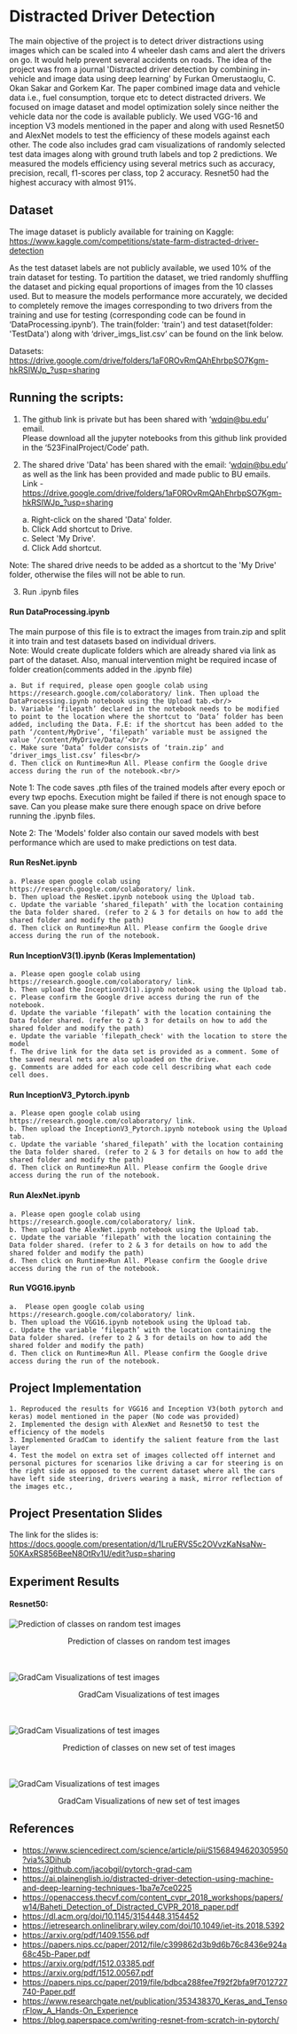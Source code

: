 # Distracted Driver Detection 


The main objective of the project is to detect driver distractions using images which can be scaled into 4 wheeler dash cams and alert the drivers on go. It would help prevent several accidents on roads. The idea of the project was from a journal 'Distracted driver detection by combining in-vehicle and image data using deep learning' by Furkan Omerustaoglu, C. Okan Sakar and Gorkem Kar. The paper combined image data and vehicle data i.e., fuel consumption, torque etc to detect distracted drivers. We focused on image dataset and model optimization solely since neither the vehicle data nor the code is available publicly. We used VGG-16 and inception V3 models mentioned in the paper and along with used Resnet50 and AlexNet models to test the efficiency of these models against each other. The code also includes grad cam visualizations of randomly selected test data images along with ground truth labels and top 2 predictions. We measured the models efficiency using several metrics such as accuracy, precision, recall, f1-scores per class, top 2 accuracy. Resnet50 had the highest accuracy with almost 91%.


## Dataset
The image dataset is publicly available for training on Kaggle: https://www.kaggle.com/competitions/state-farm-distracted-driver-detection


As the test dataset labels are not publicly available, we used 10% of the train dataset for testing. To partition the dataset, we tried randomly shuffling the dataset and picking equal proportions of images from the 10 classes used. But to measure the models performance more accurately, we decided to completely remove the images corresponding to two drivers from the training and use for testing (corresponding code can be found in ‘DataProcessing.ipynb’). The train(folder: 'train') and test dataset(folder: 'TestData') along with ‘driver_imgs_list.csv’ can be found on the link below. 


Datasets: https://drive.google.com/drive/folders/1aF0ROvRmQAhEhrbpSO7Kgm-hkRSIWJp_?usp=sharing




## Running the scripts:
 
1) The github link is private but has been shared with ‘wdqin@bu.edu’ email.<br/>
Please download all the jupyter notebooks from this github link provided in the ‘523FinalProject/Code’ path. 


2) The shared drive 'Data' has been shared with the email: ‘wdqin@bu.edu’ as well as the link has been provided and made public to BU emails.<br/>
Link - https://drive.google.com/drive/folders/1aF0ROvRmQAhEhrbpSO7Kgm-hkRSIWJp_?usp=sharing


	a. Right-click on the shared 'Data' folder.<br/>
	b. Click Add shortcut to Drive.<br/>
	c. Select 'My Drive'.<br/>
	d. Click Add shortcut.<br/>


Note: The shared drive needs to be added as a shortcut to the 'My Drive' folder, otherwise the files will not be able to run. 

3) Run .ipynb files
 

#### Run DataProcessing.ipynb
The main purpose of this file is to extract the images from train.zip and split it into train and test datasets based on individual drivers.<br/>
Note: Would create duplicate folders which are already shared via link as part of the dataset. Also, manual intervention might be required incase of folder creation(comments added in the .ipynb file)


	a. But if required, please open google colab using https://research.google.com/colaboratory/ link. Then upload the DataProcessing.ipynb notebook using the Upload tab.<br/>
	b. Variable ‘filepath’ declared in the notebook needs to be modified to point to the location where the shortcut to ‘Data’ folder has been added, including the Data. F.E: if the shortcut has been added to the path ‘/content/MyDrive’, ‘filepath’ variable must be assigned the value ‘/content/MyDrive/Data/’<br/>
	c. Make sure ‘Data’ folder consists of ‘train.zip’ and ‘driver_imgs_list.csv’ files<br/>
	d. Then click on Runtime>Run All. Please confirm the Google drive access during the run of the notebook.<br/>

Note 1: The code saves .pth files of the trained models after every epoch or every twp epochs. Execution might be failed if there is not enough space to save. Can you please make sure there enough space on drive before running the .ipynb files.<br/>

Note 2: The 'Models' folder also contain our saved models with best performance which are used to make predictions on test data. 


#### Run ResNet.ipynb 


	a. Please open google colab using https://research.google.com/colaboratory/ link.
	b. Then upload the ResNet.ipynb notebook using the Upload tab.
	c. Update the variable ‘shared_filepath’ with the location containing the Data folder shared. (refer to 2 & 3 for details on how to add the shared folder and modify the path)
	d. Then click on Runtime>Run All. Please confirm the Google drive access during the run of the notebook.


#### Run InceptionV3(1).ipynb (Keras Implementation)


	a. Please open google colab using https://research.google.com/colaboratory/ link. 
	b. Then upload the InceptionV3(1).ipynb notebook using the Upload tab.
	c. Please confirm the Google drive access during the run of the notebook.
	d. Update the variable ‘filepath’ with the location containing the Data folder shared. (refer to 2 & 3 for details on how to add the shared folder and modify the path)
	e. Update the variable 'filepath_check' with the location to store the model
	f. The drive link for the data set is provided as a comment. Some of the saved neural nets are also uploaded on the drive.
	g. Comments are added for each code cell describing what each code cell does.


#### Run InceptionV3_Pytorch.ipynb 


	a. Please open google colab using https://research.google.com/colaboratory/ link. 
	b. Then upload the InceptionV3_Pytorch.ipynb notebook using the Upload tab.
	c. Update the variable ‘shared_filepath’ with the location containing the Data folder shared. (refer to 2 & 3 for details on how to add the shared folder and modify the path)
	d. Then click on Runtime>Run All. Please confirm the Google drive access during the run of the notebook.


#### Run AlexNet.ipynb
	a. Please open google colab using https://research.google.com/colaboratory/ link.
	b. Then upload the AlexNet.ipynb notebook using the Upload tab.
	c. Update the variable ‘filepath’ with the location containing the Data folder shared. (refer to 2 & 3 for details on how to add the shared folder and modify the path)
	d. Then click on Runtime>Run All. Please confirm the Google drive access during the run of the notebook.

#### Run VGG16.ipynb
        
	a.  Please open google colab using https://research.google.com/colaboratory/ link.
	b. Then upload the VGG16.ipynb notebook using the Upload tab.
	c. Update the variable ‘filepath’ with the location containing the Data folder shared. (refer to 2 & 3 for details on how to add the shared folder and modify the path)
	d. Then click on Runtime>Run All. Please confirm the Google drive access during the run of the notebook.


## Project Implementation


	1. Reproduced the results for VGG16 and Inception V3(both pytorch and keras) model mentioned in the paper (No code was provided)
	2. Implemented the design with AlexNet and Resnet50 to test the efficiency of the models
	3. Implemented GradCam to identify the salient feature from the last layer
	4. Test the model on extra set of images collected off internet and personal pictures for scenarios like driving a car for steering is on the right side as opposed to the current dataset where all the cars have left side steering, drivers wearing a mask, mirror reflection of the images etc.,

## Project Presentation Slides

The link for the slides is: https://docs.google.com/presentation/d/1LruERVS5c2OVvzKaNsaNw-50KAxRS856BeeN8OtRv1U/edit?usp=sharing 


## Experiment Results


#### Resnet50:

<img src="./Results/Resnet50_output.jpg" title="Prediction of classes on random test images">
<p align="center">Prediction of classes on random test images</p>
<br/>
<br/>
<img src="./Results/Resnet50_GradCam.jpg" title="GradCam Visualizations of test images">
<p align="center">GradCam Visualizations of test images</p>
<br/>
<br/>
<img src="./Results/Resnet50_test2_output.jpg" title="GradCam Visualizations of test images">
<p align="center">Prediction of classes on new set of test images</p>

<br/>
<br/>
<img src="./Results/Resnet50_test2_GradCam.jpg" title="GradCam Visualizations of test images">
<p align="center">GradCam Visualizations of new set of test images</p>





## References
* https://www.sciencedirect.com/science/article/pii/S1568494620305950?via%3Dihub
* https://github.com/jacobgil/pytorch-grad-cam
* https://ai.plainenglish.io/distracted-driver-detection-using-machine-and-deep-learning-techniques-1ba7e7ce0225
* https://openaccess.thecvf.com/content_cvpr_2018_workshops/papers/w14/Baheti_Detection_of_Distracted_CVPR_2018_paper.pdf
* https://dl.acm.org/doi/10.1145/3154448.3154452
* https://ietresearch.onlinelibrary.wiley.com/doi/10.1049/iet-its.2018.5392
* https://arxiv.org/pdf/1409.1556.pdf
* https://papers.nips.cc/paper/2012/file/c399862d3b9d6b76c8436e924a68c45b-Paper.pdf
* https://arxiv.org/pdf/1512.03385.pdf
* https://arxiv.org/pdf/1512.00567.pdf
* https://papers.nips.cc/paper/2019/file/bdbca288fee7f92f2bfa9f7012727740-Paper.pdf
* https://www.researchgate.net/publication/353438370_Keras_and_TensorFlow_A_Hands-On_Experience
* https://blog.paperspace.com/writing-resnet-from-scratch-in-pytorch/
